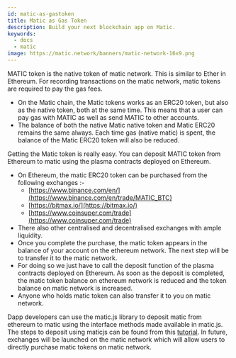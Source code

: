 ```yaml
---
id: matic-as-gastoken
title: Matic as Gas Token
description: Build your next blockchain app on Matic.
keywords:
  - docs
  - matic
image: https://matic.network/banners/matic-network-16x9.png 
---
```


MATIC token is the native token of matic network. This is similar to Ether in Ethereum. For recording transactions on the matic network, matic tokens are required to pay the gas fees.

- On the Matic chain, the Matic tokens works as an ERC20 token, but also as the native token, both at the same time. This means that a user can pay gas with MATIC as well as send MATIC to other accounts.
- The balance of both the native Matic native token and Matic ERC20 remains the same always. Each time gas (native matic) is spent, the balance of the Matic ERC20 token will also be reduced.

Getting the Matic token is really easy. You can deposit MATIC token from Ethereum to matic using the plasma contracts deployed on Ethereum. 

- On Ethereum, the matic ERC20 token can be purchased from the following exchanges :-
    - [https://www.binance.com/en/](https://www.binance.com/en/trade/MATIC_BTC)
    - [https://bitmax.io/](https://bitmax.io/)
    - [https://www.coinsuper.com/trade](https://www.coinsuper.com/trade)
- There also other centralised and decentralised exchanges with ample liquidity.
- Once you complete the purchase, the matic token appears in the balance of your account on the ethereum network. The next step will be to transfer it to the matic network.
- For doing so we just have to call the deposit function of the plasma contracts deployed on Ethereum. As soon as the deposit is completed, the matic token balance on ethereum network is reduced and the token balance on matic network is increased.
- Anyone who holds matic token can also transfer it to you on matic network.

Dapp developers can use the matic.js library to deposit matic from ethereum to matic using the interface methods made available in matic.js. The steps to deposit using maticjs can be found from this [tutorial](/docs/develop/maticjs/getting-started). In future, exchanges will be launched on the matic network which will allow users to directly purchase matic tokens on matic network.